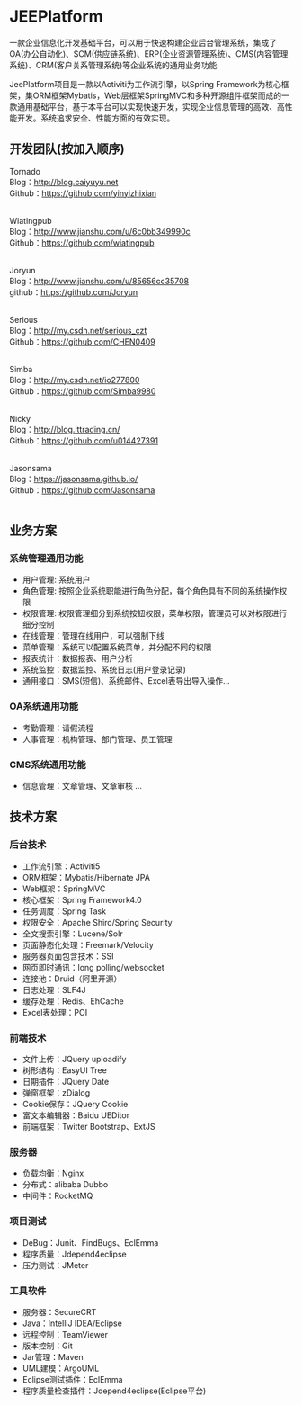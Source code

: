 # JEEPlatform
一款企业信息化开发基础平台，可以用于快速构建企业后台管理系统，集成了OA(办公自动化)、SCM(供应链系统)、ERP(企业资源管理系统)、CMS(内容管理系统)、CRM(客户关系管理系统)等企业系统的通用业务功能

JeePlatform项目是一款以Activiti为工作流引擎，以Spring Framework为核心框架，集ORM框架Mybatis，Web层框架SpringMVC和多种开源组件框架而成的一款通用基础平台，基于本平台可以实现快速开发，实现企业信息管理的高效、高性能开发。系统追求安全、性能方面的有效实现。

## 开发团队(按加入顺序) ##

Tornado<br>
Blog：http://blog.caiyuyu.net<br>
Github：https://github.com/yinyizhixian<br><br>

Wiatingpub<br>
Blog：http://www.jianshu.com/u/6c0bb349990c<br>
Github：https://github.com/wiatingpub<br><br>

Joryun<br>
Blog：http://www.jianshu.com/u/85656cc35708<br>
github：https://github.com/Joryun<br><br>

Serious<br>
Blog：http://my.csdn.net/serious_czt<br>
Github：https://github.com/CHEN0409<br><br>

Simba<br>
Blog：http://my.csdn.net/io277800<br>
Github：https://github.com/Simba9980<br><br>

Nicky<br>
Blog：http://blog.ittrading.cn/<br>
Github：https://github.com/u014427391<br><br>

Jasonsama<br>
Blog：https://jasonsama.github.io/<br>
Github：https://github.com/Jasonsama<br><br>


## 业务方案 ##
### 系统管理通用功能 ####
* 用户管理: 系统用户
* 角色管理: 按照企业系统职能进行角色分配，每个角色具有不同的系统操作权限
* 权限管理: 权限管理细分到系统按钮权限，菜单权限，管理员可以对权限进行细分控制
* 在线管理：管理在线用户，可以强制下线
* 菜单管理：系统可以配置系统菜单，并分配不同的权限
* 报表统计：数据报表、用户分析
* 系统监控：数据监控、系统日志(用户登录记录)
* 通用接口：SMS(短信)、系统邮件、Excel表导出导入操作...
### OA系统通用功能 ###
* 考勤管理：请假流程
* 人事管理：机构管理、部门管理、员工管理

### CMS系统通用功能 ###
* 信息管理：文章管理、文章审核
...

## 技术方案 ##
### 后台技术 ###
* 工作流引擎：Activiti5
* ORM框架：Mybatis/Hibernate JPA
* Web框架：SpringMVC
* 核心框架：Spring Framework4.0
* 任务调度：Spring Task
* 权限安全：Apache Shiro/Spring Security
* 全文搜索引擎：Lucene/Solr
* 页面静态化处理：Freemark/Velocity
* 服务器页面包含技术：SSI
* 网页即时通讯：long polling/websocket
* 连接池：Druid（阿里开源）
* 日志处理：SLF4J
* 缓存处理：Redis、EhCache
* Excel表处理：POI

### 前端技术 ###
* 文件上传：JQuery uploadify
* 树形结构：EasyUI Tree
* 日期插件：JQuery Date
* 弹窗框架：zDialog
* Cookie保存：JQuery Cookie
* 富文本编辑器：Baidu UEDitor
* 前端框架：Twitter Bootstrap、ExtJS

### 服务器 ####
* 负载均衡：Nginx
* 分布式：alibaba Dubbo
* 中间件：RocketMQ

### 项目测试 ###
* DeBug：Junit、FindBugs、EclEmma
* 程序质量：Jdepend4eclipse
* 压力测试：JMeter

### 工具软件 ###
* 服务器：SecureCRT
* Java：IntelliJ IDEA/Eclipse
* 远程控制：TeamViewer
* 版本控制：Git
* Jar管理：Maven
* UML建模：ArgoUML
* Eclipse测试插件：EclEmma
* 程序质量检查插件：Jdepend4eclipse(Eclipse平台)



